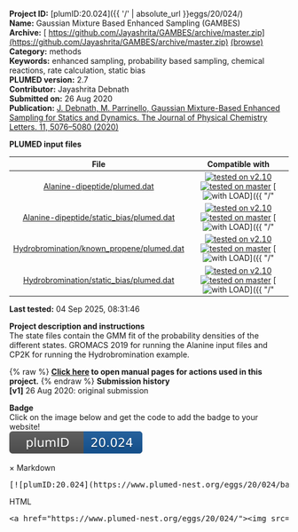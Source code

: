 **Project ID:** [plumID:20.024]({{ '/' | absolute_url }}eggs/20/024/)  
**Name:**  Gaussian Mixture Based Enhanced Sampling (GAMBES)  
**Archive:** [ https://github.com/Jayashrita/GAMBES/archive/master.zip](https://github.com/Jayashrita/GAMBES/archive/master.zip) [(browse)](https://github.com/Jayashrita/GAMBES/tree/master)  
**Category:**  methods  
**Keywords:**  enhanced sampling, probability based sampling, chemical reactions, rate calculation, static bias  
**PLUMED version:**  2.7  
**Contributor:**  Jayashrita Debnath  
**Submitted on:** 26 Aug 2020  
**Publication:** [J. Debnath, M. Parrinello, Gaussian Mixture-Based Enhanced Sampling for Statics and Dynamics. The Journal of Physical Chemistry Letters. 11, 5076–5080 (2020)](http://dx.doi.org/10.1021/acs.jpclett.0c01125)  
  
**PLUMED input files**  
  
| File     | Compatible with |  
|:--------:|:--------:|  
| [Alanine-dipeptide/plumed.dat](./data/Alanine-dipeptide/plumed.dat.md) |  [![tested on v2.10](https://img.shields.io/badge/v2.10-passing-green.svg)](data/Alanine-dipeptide/plumed.dat.plumed.stderr) [![tested on master](https://img.shields.io/badge/master-failed-red.svg)](data/Alanine-dipeptide/plumed.dat.plumed_master.stderr) [![with LOAD](https://img.shields.io/badge/with-LOAD-yellow.svg)]({{ "/" | absolute_url }}badges) |  
| [Alanine-dipeptide/static_bias/plumed.dat](./data/Alanine-dipeptide/static_bias/plumed.dat.md) |  [![tested on v2.10](https://img.shields.io/badge/v2.10-passing-green.svg)](data/Alanine-dipeptide/static_bias/plumed.dat.plumed.stderr) [![tested on master](https://img.shields.io/badge/master-failed-red.svg)](data/Alanine-dipeptide/static_bias/plumed.dat.plumed_master.stderr) [![with LOAD](https://img.shields.io/badge/with-LOAD-yellow.svg)]({{ "/" | absolute_url }}badges) |  
| [Hydrobromination/known_propene/plumed.dat](./data/Hydrobromination/known_propene/plumed.dat.md) |  [![tested on v2.10](https://img.shields.io/badge/v2.10-passing-green.svg)](data/Hydrobromination/known_propene/plumed.dat.plumed.stderr) [![tested on master](https://img.shields.io/badge/master-failed-red.svg)](data/Hydrobromination/known_propene/plumed.dat.plumed_master.stderr) [![with LOAD](https://img.shields.io/badge/with-LOAD-yellow.svg)]({{ "/" | absolute_url }}badges) |  
| [Hydrobromination/static_bias/plumed.dat](./data/Hydrobromination/static_bias/plumed.dat.md) |  [![tested on v2.10](https://img.shields.io/badge/v2.10-passing-green.svg)](data/Hydrobromination/static_bias/plumed.dat.plumed.stderr) [![tested on master](https://img.shields.io/badge/master-failed-red.svg)](data/Hydrobromination/static_bias/plumed.dat.plumed_master.stderr) [![with LOAD](https://img.shields.io/badge/with-LOAD-yellow.svg)]({{ "/" | absolute_url }}badges) |  
  
**Last tested:**  04 Sep 2025, 08:31:46
  
**Project description and instructions**  
The state files contain the GMM fit of the probability densities of the different states. GROMACS 2019 for running the Alanine input files and CP2K for running the Hydrobromination example. 

  
{% raw %}
<b><a href="https://www.plumed.org/doc-master/user-doc/html/actionlist/?actions=COMBINE,PRINT,DISTANCE,TORSION,ENERGY,LOAD,UNITS,DISTANCES,UPPER_WALLS,GROUP,LOWER_WALLS" target="_blank">Click here</a> to open manual pages for actions used in this project.</b>
{% endraw %}
**Submission history**  
**[v1]** 26 Aug 2020: original submission  
  
**Badge**  
Click on the image below and get the code to add the badge to your website!  
<img src="./badge.svg" alt="plumeDnest:20.024" id="myBtn" class="badge">
<div id="myModal" class="modal">
  <div class="modal-content">
    <span class="close">&times;</span>
    Markdown<pre>[![plumID:20.024](https://www.plumed-nest.org/eggs/20/024/badge.svg)](https://www.plumed-nest.org/eggs/20/024/)</pre>
    HTML<pre>&lt;a href="https://www.plumed-nest.org/eggs/20/024/"&gt;&lt;img src="https://www.plumed-nest.org/eggs/20/024/badge.svg" alt="plumID:20.024"&gt;&lt;/a&gt;</pre>
  </div>
</div>
